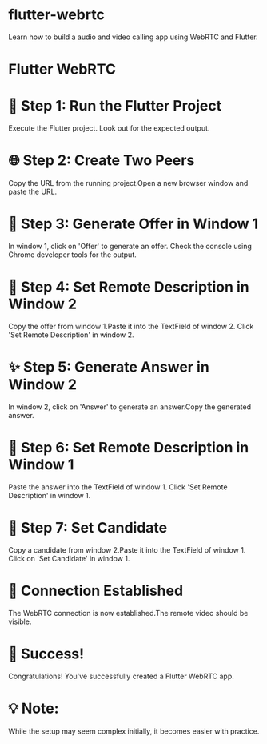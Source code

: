 # flutter-webrtc

Learn how to build a audio and video calling app using WebRTC and Flutter.

# Flutter WebRTC

# 🚀 Step 1: Run the Flutter Project

Execute the Flutter project. Look out for the expected output.

# 🌐 Step 2: Create Two Peers

Copy the URL from the running project.Open a new browser window and paste the URL.

# 🔗 Step 3: Generate Offer in Window 1

In window 1, click on 'Offer' to generate an offer.
Check the console using Chrome developer tools for the output.

# 🔄 Step 4: Set Remote Description in Window 2

Copy the offer from window 1.Paste it into the TextField of window 2.
Click 'Set Remote Description' in window 2.

# ✨ Step 5: Generate Answer in Window 2

In window 2, click on 'Answer' to generate an answer.Copy the generated answer.

# 🔄 Step 6: Set Remote Description in Window 1

Paste the answer into the TextField of window 1.
Click 'Set Remote Description' in window 1.

# 🔗 Step 7: Set Candidate

Copy a candidate from window 2.Paste it into the TextField of window 1.
Click on 'Set Candidate' in window 1.

# 🎥 Connection Established

The WebRTC connection is now established.The remote video should be visible.

# 🎉 Success!

Congratulations! You've successfully created a Flutter WebRTC app.

# 💡 Note:

While the setup may seem complex initially, it becomes easier with practice.